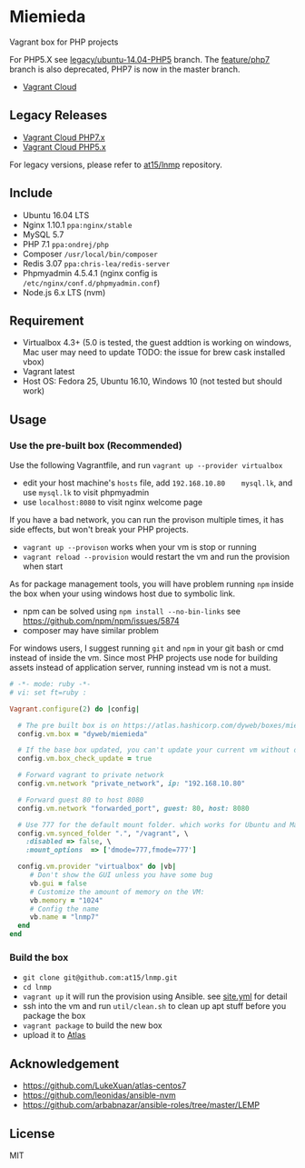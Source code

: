 # Miemieda
Vagrant box for PHP projects

For PHP5.X see [legacy/ubuntu-14.04-PHP5](https://github.com/dyweb/miemieda/tree/legacy/ubuntu-14.04-PHP5) branch.
The [feature/php7](https://github.com/dyweb/miemieda/tree/feature/php7) branch is also deprecated, PHP7 is now in the master branch.

- [Vagrant Cloud](https://atlas.hashicorp.com/dyweb/boxes/miemieda)

## Legacy Releases

- [Vagrant Cloud PHP7.x](https://atlas.hashicorp.com/at15/boxes/lnmp7/)
- [Vagrant Cloud PHP5.x](https://atlas.hashicorp.com/at15/boxes/lnmp/)

For legacy versions, please refer to [at15/lnmp](https://github.com/at15/lnmp) repository.

## Include

- Ubuntu 16.04 LTS
- Nginx 1.10.1 `ppa:nginx/stable`
- MySQL 5.7
- PHP 7.1 `ppa:ondrej/php`
- Composer `/usr/local/bin/composer`
- Redis 3.07 `ppa:chris-lea/redis-server`
- Phpmyadmin 4.5.4.1 (nginx config is `/etc/nginx/conf.d/phpmyadmin.conf`)
- Node.js 6.x LTS (nvm)

## Requirement

- Virtualbox 4.3+ (5.0 is tested, the guest addtion is working on windows, Mac user may
need to update TODO: the issue for brew cask installed vbox)
- Vagrant latest
- Host OS: Fedora 25, Ubuntu 16.10, Windows 10 (not tested but should work)

## Usage

### Use the pre-built box (Recommended)

Use the following Vagrantfile, and run `vagrant up --provider virtualbox`

- edit your host machine's `hosts` file, add `192.168.10.80    mysql.lk`, and use `mysql.lk` to visit phpmyadmin
- use `localhost:8080` to visit nginx welcome page

If you have a bad network, you can run the provison multiple times, it has side effects, but won't break your
PHP projects.

- `vagrant up --provison` works when your vm is stop or running
- `vagrant reload --provision` would restart the vm and run the provision when start

As for package management tools, you will have problem running `npm` inside the box
when your using windows host due to symbolic link.

- npm can be solved using `npm install --no-bin-links` see https://github.com/npm/npm/issues/5874
- composer may have similar problem

For windows users, I suggest running `git` and `npm` in your git bash or cmd instead of inside the vm.
Since most PHP projects use node for building assets instead of application server, running instead vm
is not a must.

````ruby
# -*- mode: ruby -*-
# vi: set ft=ruby :

Vagrant.configure(2) do |config|

  # The pre built box is on https://atlas.hashicorp.com/dyweb/boxes/miemieda/
  config.vm.box = "dyweb/miemieda"

  # If the base box updated, you can't update your current vm without destroy it
  config.vm.box_check_update = true

  # Forward vagrant to private network
  config.vm.network "private_network", ip: "192.168.10.80"

  # Forward guest 80 to host 8080
  config.vm.network "forwarded_port", guest: 80, host: 8080

  # Use 777 for the default mount folder. which works for Ubuntu and Mac, windows always got 777
  config.vm.synced_folder ".", "/vagrant", \
    :disabled => false, \
    :mount_options  => ['dmode=777,fmode=777']

  config.vm.provider "virtualbox" do |vb|
     # Don't show the GUI unless you have some bug
     vb.gui = false
     # Customize the amount of memory on the VM:
     vb.memory = "1024"
     # Config the name
     vb.name = "lnmp7"
  end
end
````

### Build the box

- `git clone git@github.com:at15/lnmp.git`
- `cd lnmp`
- `vagrant up` it will run the provision using Ansible. see [site.yml](site.yml) for detail
- ssh into the vm and run `util/clean.sh` to clean up apt stuff before you package the box
- `vagrant package` to build the new box
- upload it to [Atlas](https://atlas.hashicorp.com/boxes/search?utm_source=vagrantcloud.com&vagrantcloud=1)

## Acknowledgement

- https://github.com/LukeXuan/atlas-centos7
- https://github.com/leonidas/ansible-nvm
- https://github.com/arbabnazar/ansible-roles/tree/master/LEMP

## License

MIT
